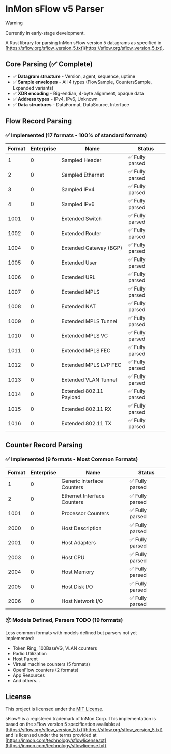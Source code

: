 # InMon sFlow v5 Parser

> [!WARNING]
> Currently in early-stage development.

A Rust library for parsing InMon sFlow version 5 datagrams as specified in [https://sflow.org/sflow_version_5.txt](https://sflow.org/sflow_version_5.txt).

## Core Parsing (✅ Complete)

- ✅ **Datagram structure** - Version, agent, sequence, uptime
- ✅ **Sample envelopes** - All 4 types (FlowSample, CountersSample, Expanded variants)
- ✅ **XDR encoding** - Big-endian, 4-byte alignment, opaque data
- ✅ **Address types** - IPv4, IPv6, Unknown
- ✅ **Data structures** - DataFormat, DataSource, Interface

## Flow Record Parsing

### ✅ Implemented (17 formats - 100% of standard formats)

| Format | Enterprise | Name | Status |
|--------|-----------|------|--------|
| 1 | 0 | Sampled Header | ✅ Fully parsed |
| 2 | 0 | Sampled Ethernet | ✅ Fully parsed |
| 3 | 0 | Sampled IPv4 | ✅ Fully parsed |
| 4 | 0 | Sampled IPv6 | ✅ Fully parsed |
| 1001 | 0 | Extended Switch | ✅ Fully parsed |
| 1002 | 0 | Extended Router | ✅ Fully parsed |
| 1004 | 0 | Extended Gateway (BGP) | ✅ Fully parsed |
| 1005 | 0 | Extended User | ✅ Fully parsed |
| 1006 | 0 | Extended URL | ✅ Fully parsed |
| 1007 | 0 | Extended MPLS | ✅ Fully parsed |
| 1008 | 0 | Extended NAT | ✅ Fully parsed |
| 1009 | 0 | Extended MPLS Tunnel | ✅ Fully parsed |
| 1010 | 0 | Extended MPLS VC | ✅ Fully parsed |
| 1011 | 0 | Extended MPLS FEC | ✅ Fully parsed |
| 1012 | 0 | Extended MPLS LVP FEC | ✅ Fully parsed |
| 1013 | 0 | Extended VLAN Tunnel | ✅ Fully parsed |
| 1014 | 0 | Extended 802.11 Payload | ✅ Fully parsed |
| 1015 | 0 | Extended 802.11 RX | ✅ Fully parsed |
| 1016 | 0 | Extended 802.11 TX | ✅ Fully parsed |

## Counter Record Parsing

### ✅ Implemented (9 formats - Most Common Formats)

| Format | Enterprise | Name | Status |
|--------|-----------|------|--------|
| 1 | 0 | Generic Interface Counters | ✅ Fully parsed |
| 2 | 0 | Ethernet Interface Counters | ✅ Fully parsed |
| 1001 | 0 | Processor Counters | ✅ Fully parsed |
| 2000 | 0 | Host Description | ✅ Fully parsed |
| 2001 | 0 | Host Adapters | ✅ Fully parsed |
| 2003 | 0 | Host CPU | ✅ Fully parsed |
| 2004 | 0 | Host Memory | ✅ Fully parsed |
| 2005 | 0 | Host Disk I/O | ✅ Fully parsed |
| 2006 | 0 | Host Network I/O | ✅ Fully parsed |

### 📦 Models Defined, Parsers TODO (19 formats)

Less common formats with models defined but parsers not yet implemented:
- Token Ring, 100BaseVG, VLAN counters
- Radio Utilization
- Host Parent
- Virtual machine counters (5 formats)
- OpenFlow counters (2 formats)
- App Resources
- And others...

## License

This project is licensed under the [MIT License](LICENSE).

sFlow® is a registered trademark of InMon Corp. This implementation is based on the
sFlow version 5 specification available at [https://sflow.org/sflow_version_5.txt](https://sflow.org/sflow_version_5.txt) and
is licensed under the terms provided at [https://inmon.com/technology/sflowlicense.txt](https://inmon.com/technology/sflowlicense.txt).

